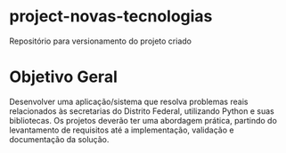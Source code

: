 # project-novas-tecnologias
 Repositório para versionamento do projeto criado 
 # Objetivo Geral
 Desenvolver uma aplicação/sistema que resolva problemas reais relacionados
 às secretarias do Distrito Federal, utilizando Python e suas bibliotecas. Os
 projetos deverão ter uma abordagem prática, partindo do levantamento de
 requisitos até a implementação, validação e documentação da solução.